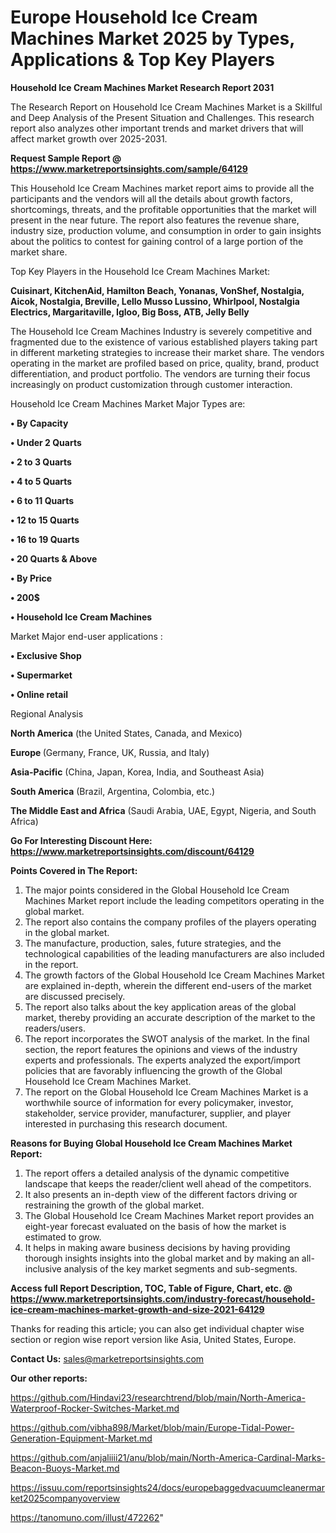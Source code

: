 # Europe Household Ice Cream Machines Market 2025 by Types, Applications & Top Key Players

<strong>Household Ice Cream Machines Market Research Report 2031</strong>

The Research Report on Household Ice Cream Machines Market is a Skillful and Deep Analysis of the Present Situation and Challenges. This research report also analyzes other important trends and market drivers that will affect market growth over 2025-2031.

<strong>Request Sample Report @ <a href=https://www.marketreportsinsights.com/sample/64129>https://www.marketreportsinsights.com/sample/64129</a></strong>

This Household Ice Cream Machines market report aims to provide all the participants and the vendors will all the details about growth factors, shortcomings, threats, and the profitable opportunities that the market will present in the near future. The report also features the revenue share, industry size, production volume, and consumption in order to gain insights about the politics to contest for gaining control of a large portion of the market share.

Top Key Players in the Household Ice Cream Machines Market:

<strong>Cuisinart, KitchenAid, Hamilton Beach, Yonanas, VonShef, Nostalgia, Aicok, Nostalgia, Breville, Lello Musso Lussino, Whirlpool, Nostalgia Electrics, Margaritaville, Igloo, Big Boss, ATB, Jelly Belly</strong>

The Household Ice Cream Machines Industry is severely competitive and fragmented due to the existence of various established players taking part in different marketing strategies to increase their market share. The vendors operating in the market are profiled based on price, quality, brand, product differentiation, and product portfolio. The vendors are turning their focus increasingly on product customization through customer interaction.

Household Ice Cream Machines Market Major Types are:

<strong>• By Capacity

• Under 2 Quarts

• 2 to 3 Quarts 

• 4 to 5 Quarts

• 6 to 11 Quarts

• 12 to 15 Quarts

• 16 to 19 Quarts

• 20 Quarts & Above

• By Price

• 200$

• Household Ice Cream Machines</strong>

Market Major end-user applications :

<strong>• Exclusive Shop

• Supermarket

• Online retail</strong>

Regional Analysis

</u><strong><b>North America</b></strong> (the United States, Canada, and Mexico)

<strong><b>Europe </b></strong>(Germany, France, UK, Russia, and Italy)

<strong><b>Asia-Pacific</b></strong> (China, Japan, Korea, India, and Southeast Asia)

<strong><b>South America</b></strong> (Brazil, Argentina, Colombia, etc.)

<strong><b>The Middle East and Africa</b></strong> (Saudi Arabia, UAE, Egypt, Nigeria, and South Africa)

<strong>Go For Interesting Discount Here: <a href=https://www.marketreportsinsights.com/discount/64129>https://www.marketreportsinsights.com/discount/64129</a></strong>

<strong>Points Covered in The Report:</strong>
<ol>
  <li>The major points considered in the Global Household Ice Cream Machines Market report include the leading competitors operating in the global market.</li>
  <li>The report also contains the company profiles of the players operating in the global market.</li>
  <li>The manufacture, production, sales, future strategies, and the technological capabilities of the leading manufacturers are also included in the report.</li>
  <li>The growth factors of the Global Household Ice Cream Machines Market are explained in-depth, wherein the different end-users of the market are discussed precisely.</li>
  <li>The report also talks about the key application areas of the global market, thereby providing an accurate description of the market to the readers/users.</li>
  <li>The report incorporates the SWOT analysis of the market. In the final section, the report features the opinions and views of the industry experts and professionals. The experts analyzed the export/import policies that are favorably influencing the growth of the Global Household Ice Cream Machines Market.</li>
  <li>The report on the Global Household Ice Cream Machines Market is a worthwhile source of information for every policymaker, investor, stakeholder, service provider, manufacturer, supplier, and player interested in purchasing this research document.</li>
</ol>
<strong>Reasons for Buying Global Household Ice Cream Machines Market Report:</strong>

<ol>
  <li>The report offers a detailed analysis of the dynamic competitive landscape that keeps the reader/client well ahead of the competitors.</li>
  <li>It also presents an in-depth view of the different factors driving or restraining the growth of the global market.</li>
  <li>The Global Household Ice Cream Machines Market report provides an eight-year forecast evaluated on the basis of how the market is estimated to grow.</li>
  <li>It helps in making aware business decisions by having providing thorough insights insights into the global market and by making an all-inclusive analysis of the key market segments and sub-segments.</li>
</ol>
<strong>Access full Report Description, TOC, Table of Figure, Chart, etc. @ <a href=https://www.marketreportsinsights.com/industry-forecast/household-ice-cream-machines-market-growth-and-size-2021-64129>https://www.marketreportsinsights.com/industry-forecast/household-ice-cream-machines-market-growth-and-size-2021-64129</a></strong>


Thanks for reading this article; you can also get individual chapter wise section or region wise report version like Asia, United States, Europe.

<strong>Contact Us:</strong>
sales@marketreportsinsights.com

<strong>Our other reports:</strong>

<a href=https://github.com/Hindavi23/researchtrend/blob/main/North-America-Waterproof-Rocker-Switches-Market.md>https://github.com/Hindavi23/researchtrend/blob/main/North-America-Waterproof-Rocker-Switches-Market.md</a>

<a href=https://github.com/vibha898/Market/blob/main/Europe-Tidal-Power-Generation-Equipment-Market.md>https://github.com/vibha898/Market/blob/main/Europe-Tidal-Power-Generation-Equipment-Market.md</a>

<a href=https://github.com/anjaliiii21/anu/blob/main/North-America-Cardinal-Marks-Beacon-Buoys-Market.md>https://github.com/anjaliiii21/anu/blob/main/North-America-Cardinal-Marks-Beacon-Buoys-Market.md</a>

<a href=https://issuu.com/reportsinsights24/docs/europebaggedvacuumcleanermarket2025companyoverview>https://issuu.com/reportsinsights24/docs/europebaggedvacuumcleanermarket2025companyoverview</a>

<a href=https://tanomuno.com/illust/472262>https://tanomuno.com/illust/472262</a>"
